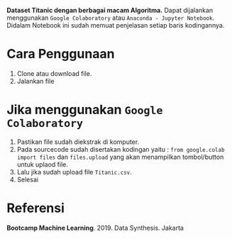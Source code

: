 **Dataset Titanic dengan berbagai macam Algoritma.**
Dapat dijalankan menggunakan `Google Colaboratory` atau `Anaconda - Jupyter Notebook`. Didalam Notebook ini sudah memuat penjelasan setiap baris kodingannya. 

# **Cara Penggunaan**
1. Clone atau download file.
2. Jalankan file

# **Jika menggunakan `Google Colaboratory`**
1. Pastikan file sudah diekstrak di komputer. 
2. Pada sourcecode sudah disertakan kodingan yaitu : `from google.colab import files` dan `files.upload` yang akan menampilkan tombol/button untuk uplaod file. 
3. Lalu jika sudah upload file `Titanic.csv`. 
4. Selesai

# **Referensi**
**Bootcamp Machine Learning**. 2019. Data Synthesis. Jakarta
